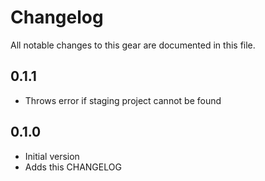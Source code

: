 # Changelog

All notable changes to this gear are documented in this file.

## 0.1.1

* Throws error if staging project cannot be found

## 0.1.0

* Initial version
* Adds this CHANGELOG
